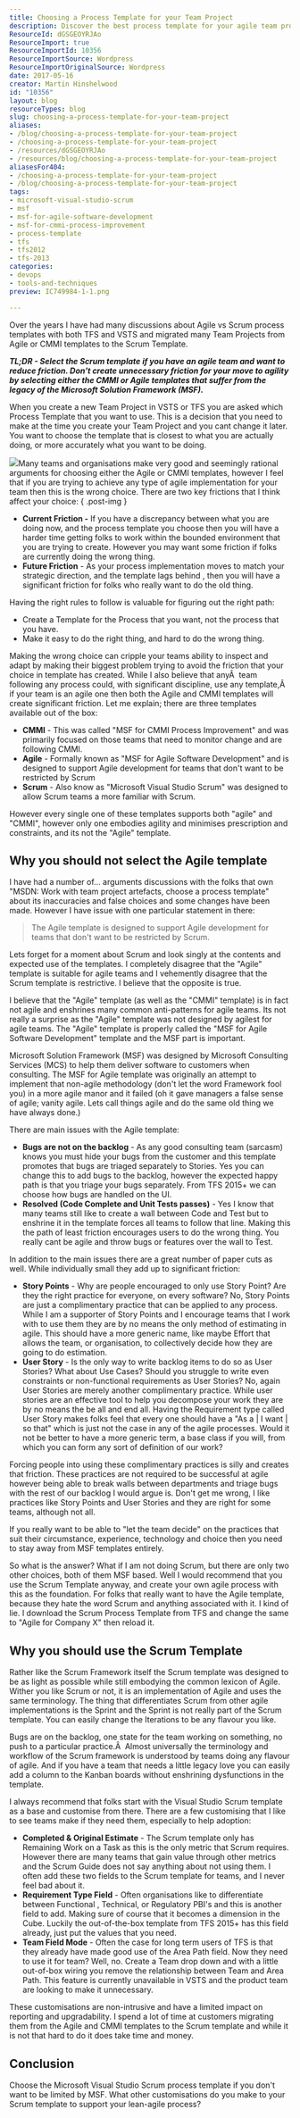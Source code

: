```yaml
---
title: Choosing a Process Template for your Team Project
description: Discover the best process template for your agile team project. Learn why the Scrum template minimizes friction and enhances your development workflow.
ResourceId: dGSGEOYRJAo
ResourceImport: true
ResourceImportId: 10356
ResourceImportSource: Wordpress
ResourceImportOriginalSource: Wordpress
date: 2017-05-16
creator: Martin Hinshelwood
id: "10356"
layout: blog
resourceTypes: blog
slug: choosing-a-process-template-for-your-team-project
aliases:
- /blog/choosing-a-process-template-for-your-team-project
- /choosing-a-process-template-for-your-team-project
- /resources/dGSGEOYRJAo
- /resources/blog/choosing-a-process-template-for-your-team-project
aliasesFor404:
- /choosing-a-process-template-for-your-team-project
- /blog/choosing-a-process-template-for-your-team-project
tags:
- microsoft-visual-studio-scrum
- msf
- msf-for-agile-software-development
- msf-for-cmmi-process-improvement
- process-template
- tfs
- tfs2012
- tfs-2013
categories:
- devops
- tools-and-techniques
preview: IC749984-1-1.png

---
```

Over the years I have had many discussions about Agile vs Scrum process templates with both TFS and VSTS and migrated many Team Projects from Agile or CMMI templates to the Scrum Template.

**_TL;DR - Select the Scrum template if you have an agile team and want to reduce friction. Don't create unnecessary friction for your move to agility by selecting either the CMMI or Agile templates that suffer from the legacy of the Microsoft Solution Framework (MSF)._**

When you create a new Team Project in VSTS or TFS you are asked which Process Template that you want to use. This is a decision that you need to make at the time you create your Team Project and you cant change it later. You want to choose the template that is closest to what you are actually doing, or more accurately what you want to be doing.

![](images/image1-2-2.png)Many teams and organisations make very good and seemingly rational arguments for choosing either the Agile or CMMI templates, however I feel that if you are trying to achieve any type of agile implementation for your team then this is the wrong choice. There are two key frictions that I think affect your choice:
{ .post-img }

- **Current Friction -** If you have a discrepancy between what you are doing now, and the process template you choose then you will have a harder time getting folks to work within the bounded environment that you are trying to create. However you may want some friction if folks are currently doing the wrong thing.
- **Future Friction** - As your process implementation moves to match your strategic direction, and the template lags behind , then you will have a significant friction for folks who really want to do the old thing.

Having the right rules to follow is valuable for figuring out the right path:

- Create a Template for the Process that you want, not the process that you have.
- Make it easy to do the right thing, and hard to do the wrong thing.

Making the wrong choice can cripple your teams ability to inspect and adapt by making their biggest problem trying to avoid the friction that your choice in template has created. While I also believe that anyÂ  team following any process could, with significant discipline, use any template,Â  if your team is an agile one then both the Agile and CMMI templates will create significant friction. Let me explain; there are three templates available out of the box:

- **CMMI** - This was called "MSF for CMMI Process Improvement" and was primarily focused on those teams that need to monitor change and are following CMMI.
- **Agile** - Formally known as "MSF for Agile Software Development" and is designed to support Agile development for teams that don't want to be restricted by Scrum
- **Scrum** - Also know as "Microsoft Visual Studio Scrum" was designed to allow Scrum teams a more familiar with Scrum.

However every single one of these templates supports both "agile" and "CMMI", however only one embodies agility and minimises prescription and constraints, and its not the "Agile" template.

## Why you should not select the Agile template

I have had a number of... arguments discussions with the folks that own "MSDN: Work with team project artefacts, choose a process template" about its inaccuracies and false choices and some changes have been made. However I have issue with one particular statement in there:

> The Agile template is designed to support Agile development for teams that don't want to be restricted by Scrum.

Lets forget for a moment about Scrum and look singly at the contents and expected use of the templates. I completely disagree that the "Agile" template is suitable for agile teams and I vehemently disagree that the Scrum template is restrictive. I believe that the opposite is true.

I believe that the "Agile" template (as well as the "CMMI" template) is in fact not agile and enshrines many common anti-patterns for agile teams. Its not really a surprise as the "Agile" template was not designed by agilest for agile teams. The "Agile" template is properly called the "MSF for Agile Software Development" template and the MSF part is important.

Microsoft Solution Framework (MSF) was designed by Microsoft Consulting Services (MCS) to help them deliver software to customers when consulting. The MSF for Agile template was originally an attempt to implement that non-agile methodology (don't let the word Framework fool you) in a more agile manor and it failed (oh it gave managers a false sense of agile; vanity agile. Lets call things agile and do the same old thing we have always done.)

There are main issues with the Agile template:

- **Bugs are not on the backlog** - As any good consulting team (sarcasm) knows you must hide your bugs from the customer and this template promotes that bugs are triaged separately to Stories. Yes you can change this to add bugs to the backlog, however the expected happy path is that you triage your bugs separately. From TFS 2015+ we can choose how bugs are handled on the UI.
- **Resolved (Code Complete and Unit Tests passes)** \- Yes I know that many teams still like to create a wall between Code and Test but to enshrine it in the template forces all teams to follow that line. Making this the path of least friction encourages users to do the wrong thing. You really cant be agile and throw bugs or features over the wall to Test.

In addition to the main issues there are a great number of paper cuts as well. While individually small they add up to significant friction:

- **Story Points** - Why are people encouraged to only use Story Point? Are they the right practice for everyone, on every software? No, Story Points are just a complimentary practice that can be applied to any process. While I am a supporter of Story Points and I encourage teams that I work with to use them they are by no means the only method of estimating in agile. This should have a more generic name, like maybe Effort that allows the team, or organisation, to collectively decide how they are going to do estimation.
- **User Story** - Is the only way to write backlog items to do so as User Stories? What about Use Cases? Should you struggle to write even constraints or non-functional requirements as User Stories? No, again User Stories are merely another complimentary practice. While user stories are an effective tool to help you decompose your work they are by no means the be all and end all. Having the Requirement type called User Story makes folks feel that every one should have a "As a | I want | so that" which is just not the case in any of the agile processes. Would it not be better to have a more generic term, a base class if you will, from which you can form any sort of definition of our work?

Forcing people into using these complimentary practices is silly and creates that friction. These practices are not required to be successful at agile however being able to break walls between departments and triage bugs with the rest of our backlog I would argue is. Don't get me wrong, I like practices like Story Points and User Stories and they are right for some teams, although not all.

If you really want to be able to "let the team decide" on the practices that suit their circumstance, experience, technology and choice then you need to stay away from MSF templates entirely.

So what is the answer? What if I am not doing Scrum, but there are only two other choices, both of them MSF based. Well I would recommend that you use the Scrum Template anyway, and create your own agile process with this as the foundation. For folks that really want to have the Agile template, because they hate the word Scrum and anything associated with it. I kind of lie. I download the Scrum Process Template from TFS and change the same to "Agile for Company X" then reload it.

## Why you should use the Scrum Template

Rather like the Scrum Framework itself the Scrum template was designed to be as light as possible while still embodying the common lexicon of Agile. Wither you like Scrum or not, it is an implementation of Agile and uses the same terminology. The thing that differentiates Scrum from other agile implementations is the Sprint and the Sprint is not really part of the Scrum template. You can easily change the Iterations to be any flavour you like.

Bugs are on the backlog, one state for the team working on something, no push to a particular practice.Â  Almost universally the terminology and workflow of the Scrum framework is understood by teams doing any flavour of agile. And if you have a team that needs a little legacy love you can easily add a column to the Kanban boards without enshrining dysfunctions in the template.

I always recommend that folks start with the Visual Studio Scrum template as a base and customise from there. There are a few customising that I like to see teams make if they need them, especially to help adoption:

- **Completed & Original Estimate** - The Scrum template only has Remaining Work on a Task as this is the only metric that Scrum requires. However there are many teams that gain value through other metrics and the Scrum Guide does not say anything about not using them. I often add these two fields to the Scrum template for teams, and I never feel bad about it.
- **Requirement Type Field** - Often organisations like to differentiate between Functional , Technical, or Regulatory PBI's and this is another field to add. Making sure of course that it becomes a dimension in the Cube. Luckily the out-of-the-box template from TFS 2015+ has this field already, just put the values that you need.
- **Team Field Mode** - Often the case for long term users of TFS is that they already have made good use of the Area Path field. Now they need to use it for team? Well, no. Create a Team drop down and with a little out-of-box wiring you remove the relationship between Team and Area Path. This feature is currently unavailable in VSTS and the product team are looking to make it unnecessary.

These customisations are non-intrusive and have a limited impact on reporting and upgradability. I spend a lot of time at customers migrating them from the Agile and CMMI templates to the Scrum template and while it is not that hard to do it does take time and money.

## Conclusion

Choose the Microsoft Visual Studio Scrum process template if you don't want to be limited by MSF. What other customisations do you make to your Scrum template to support your lean-agile process?
